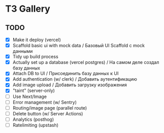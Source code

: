 # T3 Gallery

## TODO 

- [x] Make it deploy (vercel)
- [x] Scaffold basic ui with mock data / Базовый UI Scaffold с mock данными
- [x] Tidy up build process 
- [x] Actually set up a database (vercel postgres) / На самом деле создал базу данных
- [x] Attach DB to UI / Присоединить базу данных к UI
- [x] Add authentication (w/ clerk) / Добавить аутентификацию 
- [x] Add image upload / Добавить загрузку изображения
- [x] "taint" (server-only)
- [ ] Use Next/Image
- [ ] Error management (w/ Sentry)
- [ ] Routing/image page (parallel route)
- [ ] Delete button (w/ Server Actions)
- [ ] Analytics (posthog)
- [ ] Ratelimiting (upstash)